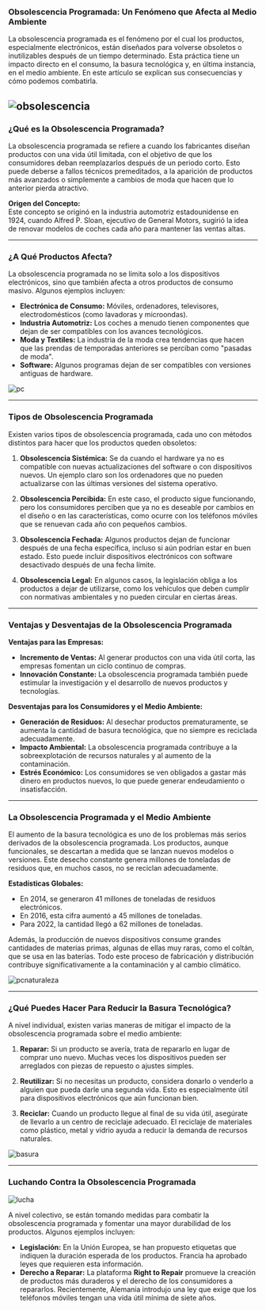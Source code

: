 
### **Obsolescencia Programada: Un Fenómeno que Afecta al Medio Ambiente**

La obsolescencia programada es el fenómeno por el cual los productos, especialmente electrónicos, están diseñados para volverse obsoletos o inutilizables después de un tiempo determinado. Esta práctica tiene un impacto directo en el consumo, la basura tecnológica y, en última instancia, en el medio ambiente. En este artículo se explican sus consecuencias y cómo podemos combatirla.

![obsolescencia](img/obsolencencia.jpg)
---

### **¿Qué es la Obsolescencia Programada?**

La obsolescencia programada se refiere a cuando los fabricantes diseñan productos con una vida útil limitada, con el objetivo de que los consumidores deban reemplazarlos después de un periodo corto. Esto puede deberse a fallos técnicos premeditados, a la aparición de productos más avanzados o simplemente a cambios de moda que hacen que lo anterior pierda atractivo.

**Origen del Concepto:**  
Este concepto se originó en la industria automotriz estadounidense en 1924, cuando Alfred P. Sloan, ejecutivo de General Motors, sugirió la idea de renovar modelos de coches cada año para mantener las ventas altas.


---

### **¿A Qué Productos Afecta?**

La obsolescencia programada no se limita solo a los dispositivos electrónicos, sino que también afecta a otros productos de consumo masivo. Algunos ejemplos incluyen:

- **Electrónica de Consumo:** Móviles, ordenadores, televisores, electrodomésticos (como lavadoras y microondas).
- **Industria Automotriz:** Los coches a menudo tienen componentes que dejan de ser compatibles con los avances tecnológicos.
- **Moda y Textiles:** La industria de la moda crea tendencias que hacen que las prendas de temporadas anteriores se perciban como "pasadas de moda".
- **Software:** Algunos programas dejan de ser compatibles con versiones antiguas de hardware.

![pc](img/pc.jpg)

---

### **Tipos de Obsolescencia Programada**

Existen varios tipos de obsolescencia programada, cada uno con métodos distintos para hacer que los productos queden obsoletos:

1. **Obsolescencia Sistémica:** Se da cuando el hardware ya no es compatible con nuevas actualizaciones del software o con dispositivos nuevos. Un ejemplo claro son los ordenadores que no pueden actualizarse con las últimas versiones del sistema operativo.

2. **Obsolescencia Percibida:** En este caso, el producto sigue funcionando, pero los consumidores perciben que ya no es deseable por cambios en el diseño o en las características, como ocurre con los teléfonos móviles que se renuevan cada año con pequeños cambios.

3. **Obsolescencia Fechada:** Algunos productos dejan de funcionar después de una fecha específica, incluso si aún podrían estar en buen estado. Esto puede incluir dispositivos electrónicos con software desactivado después de una fecha límite.

4. **Obsolescencia Legal:** En algunos casos, la legislación obliga a los productos a dejar de utilizarse, como los vehículos que deben cumplir con normativas ambientales y no pueden circular en ciertas áreas.

---

### **Ventajas y Desventajas de la Obsolescencia Programada**

**Ventajas para las Empresas:**
- **Incremento de Ventas:** Al generar productos con una vida útil corta, las empresas fomentan un ciclo continuo de compras.
- **Innovación Constante:** La obsolescencia programada también puede estimular la investigación y el desarrollo de nuevos productos y tecnologías.

**Desventajas para los Consumidores y el Medio Ambiente:**
- **Generación de Residuos:** Al desechar productos prematuramente, se aumenta la cantidad de basura tecnológica, que no siempre es reciclada adecuadamente.
- **Impacto Ambiental:** La obsolescencia programada contribuye a la sobreexplotación de recursos naturales y al aumento de la contaminación.
- **Estrés Económico:** Los consumidores se ven obligados a gastar más dinero en productos nuevos, lo que puede generar endeudamiento o insatisfacción.

---

### **La Obsolescencia Programada y el Medio Ambiente**

El aumento de la basura tecnológica es uno de los problemas más serios derivados de la obsolescencia programada. Los productos, aunque funcionales, se descartan a medida que se lanzan nuevos modelos o versiones. Este desecho constante genera millones de toneladas de residuos que, en muchos casos, no se reciclan adecuadamente.

**Estadísticas Globales:**
- En 2014, se generaron 41 millones de toneladas de residuos electrónicos.
- En 2016, esta cifra aumentó a 45 millones de toneladas.
- Para 2022, la cantidad llegó a 62 millones de toneladas.

Además, la producción de nuevos dispositivos consume grandes cantidades de materias primas, algunas de ellas muy raras, como el coltán, que se usa en las baterías. Todo este proceso de fabricación y distribución contribuye significativamente a la contaminación y al cambio climático.

![pcnaturaleza](img/pcbosque.jpg)

---

### **¿Qué Puedes Hacer Para Reducir la Basura Tecnológica?**

A nivel individual, existen varias maneras de mitigar el impacto de la obsolescencia programada sobre el medio ambiente:

1. **Reparar:** Si un producto se avería, trata de repararlo en lugar de comprar uno nuevo. Muchas veces los dispositivos pueden ser arreglados con piezas de repuesto o ajustes simples.
   
2. **Reutilizar:** Si no necesitas un producto, considera donarlo o venderlo a alguien que pueda darle una segunda vida. Esto es especialmente útil para dispositivos electrónicos que aún funcionan bien.
   
3. **Reciclar:** Cuando un producto llegue al final de su vida útil, asegúrate de llevarlo a un centro de reciclaje adecuado. El reciclaje de materiales como plástico, metal y vidrio ayuda a reducir la demanda de recursos naturales.

![basura](img/basura.jpg)

---

### **Luchando Contra la Obsolescencia Programada**

![lucha](img/pclucha)

A nivel colectivo, se están tomando medidas para combatir la obsolescencia programada y fomentar una mayor durabilidad de los productos. Algunos ejemplos incluyen:

- **Legislación:** En la Unión Europea, se han propuesto etiquetas que indiquen la duración esperada de los productos. Francia ha aprobado leyes que requieren esta información.
- **Derecho a Reparar:** La plataforma **Right to Repair** promueve la creación de productos más duraderos y el derecho de los consumidores a repararlos. Recientemente, Alemania introdujo una ley que exige que los teléfonos móviles tengan una vida útil mínima de siete años.
